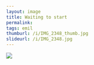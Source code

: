 ```yaml
---
layout: image
title: Waiting to start
permalink: 
tags: emil
thumburl: /i/IMG_2348_thumb.jpg
slideurl: /i/IMG_2348.jpg 
---
```

![]({{site.url}}/i/IMG_2348.jpg)


